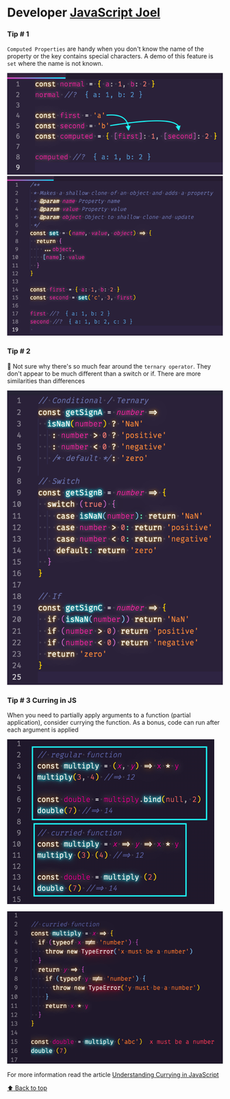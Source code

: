# Developer [JavaScript Joel](https://twitter.com/joelnet)

### Tip # 1

`Computed Properties` are handy when you don't know the name of the property or the key contains special characters. A demo of this feature is `set` where the name is not known.

![computed-property-1](./media/joelnet/computed-properties-1.png)
![computed-property-2](./media/joelnet/computed-properties-2.png)

### Tip # 2

🤔 Not sure why there's so much fear around the `ternary operator`. They don't appear to be much different than a switch or if. There are more similarities than differences

![conditional-comparison](./media/joelnet/ternary-op.png)

### Tip # 3 Curring in JS

When you need to partially apply arguments to a function (partial application), consider currying the function. As a bonus, code can run after each argument is applied

![currying-function-1](./media/joelnet/currying-func-1.png)

![currying-function-2](./media/joelnet/currying-func-2.png)

For more information read the article [Understanding Currying in JavaScript](https://blog.bitsrc.io/understanding-currying-in-javascript-ceb2188c339)


[:arrow_up: Back to top](#developer-javascript-joel)
